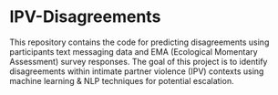 # IPV-Disagreements
This repository contains the code for predicting disagreements using participants text messaging data and EMA (Ecological Momentary Assessment) survey responses. The goal of this project is to identify disagreements within intimate partner violence (IPV) contexts using machine learning & NLP techniques for potential escalation.
